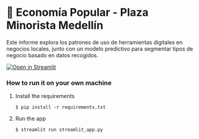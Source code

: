 # 🛒 Economía Popular - Plaza Minorista Medellín 

Este informe explora los patrones de uso de herramientas digitales en negocios locales, junto con un modelo predictivo para segmentar tipos de negocio basado en datos recogidos.

[![Open in Streamlit](https://static.streamlit.io/badges/streamlit_badge_black_white.svg)](https://blank-app-template.streamlit.app/)

### How to run it on your own machine

1. Install the requirements

   ```
   $ pip install -r requirements.txt
   ```

2. Run the app

   ```
   $ streamlit run streamlit_app.py
   ```
